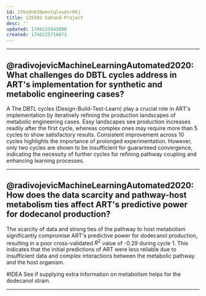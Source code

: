```yaml
---
id: 27midnb3dwmslqlsudsr0kj
title: 135502-Sahand-Project
desc: ''
updated: 1746125945898
created: 1746125716871
---
```


***
## @radivojevicMachineLearningAutomated2020: What challenges do DBTL cycles address in ART's implementation for synthetic and metabolic engineering cases?


A The DBTL cycles (Design-Build-Test-Learn) play a crucial role in ART's implementation by iteratively refining the production landscapes of metabolic engineering cases. Easy landscapes see production increases readily after the first cycle, whereas complex ones may require more than 5 cycles to show satisfactory results. Consistent improvement across 10 cycles highlights the importance of prolonged experimentation. However, only two cycles are shown to be insufficient for guaranteed convergence, indicating the necessity of further cycles for refining pathway coupling and enhancing learning processes.

***

## @radivojevicMachineLearningAutomated2020: How does the data scarcity and pathway-host metabolism ties affect ART's predictive power for dodecanol production?

The scarcity of data and strong ties of the pathway to host metabolism significantly compromise ART's predictive power for dodecanol production, resulting in a poor cross-validated $R^2$ value of -0.29 during cycle 1. This indicates that the initial predictions of ART were less reliable due to insufficient data and complex interactions between the metabolic pathway and the host organism.

#IDEA See if supplying extra information on metabolism helps for the dodecanol strain.

***
